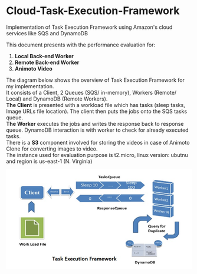 # Cloud-Task-Execution-Framework
Implementation of Task Execution Framework using Amazon's cloud services like SQS and DynamoDB

This document presents with the performance evaluation for:<br/>
<ol>
  <li><strong>Local Back-end Worker</strong></li>
  <li><strong>Remote Back-end Worker</strong></li>
  <li><strong>Animoto Video</strong></li>
</ol>
The diagram below shows the overview of Task Execution Framework for my implementation.<br/> 
It consists of a Client, 2 Queues (SQS/ in-memory), Workers (Remote/ Local) and DynamoDB (Remote Workers).<br/>
<strong>The Client</strong> is presented with a workload file which has tasks (sleep tasks, Image URLs file location). The client then puts the jobs onto the SQS tasks queue.<br/> 
<strong>The Worker</strong> executes the jobs and writes the response back to response queue. DynamoDB interaction is with worker to check for already executed tasks. <br/>
There is a <strong>S3</strong> component involved for storing the videos in case of Animoto Clone for converting images to video.<br/>
The instance used for evaluation purpose is t2.micro, linux version: ubutnu and region is us-east-1 (N. Virginia)

<img src="architecture.jpg" alt=""></img>
